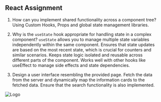 ## React Assignment

1. How can you implement shared functionality across a component tree?
    Using Custom Hooks, Props and global state management libraries.

2. Why is the `useState` hook appropriate for handling state in a complex component?
    `useState` allows you to manage multiple state variables independently within the same component. Ensures that state updates are based on the most recent state, which is crucial for counters and similar scenarios. Keeps state logic isolated and reusable across different parts of the component. Works well with other hooks like useEffect to manage side effects and state dependencies.
    
3. Design a user interface resembling the provided page. Fetch the data from the server and dynamically map the information cards to the fetched data. Ensure that the search functionality is also implemented.

![Logo](UI-Screen-1.png)
